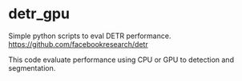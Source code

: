 # detr_gpu

Simple python scripts to eval DETR performance. https://github.com/facebookresearch/detr

This code evaluate performance using CPU or GPU to detection and segmentation.

